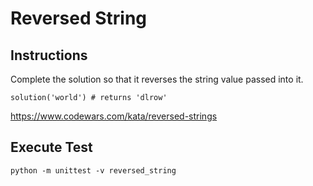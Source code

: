 # Reversed String

## Instructions
Complete the solution so that it reverses the string value passed into it.

`solution('world') # returns 'dlrow'`

https://www.codewars.com/kata/reversed-strings

## Execute Test

`python -m unittest -v reversed_string`